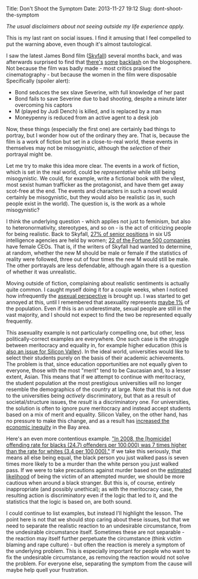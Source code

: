 Title: Don't Shoot the Symptom
Date: 2013-11-27 19:12
Slug: dont-shoot-the-symptom

*The usual disclaimers about not seeing outside my life experience apply.*

This is my last rant on social issues. I find it amusing that I feel compelled to put the warning above, even though it's almost tautological.

I saw the latest James Bond film ([Skyfall](http://en.wikipedia.org/wiki/Skyfall)) several months back, and was afterwards surprised to find that [there's](http://bitchmagazine.org/post/draft-backlot-bitch-mr-bond-and-i) [some](http://reverttosaved.com/2012/11/17/skyfall-james-bonds-return-to-male-gaze-misogyny/) [backlash](http://exiledstardust.wordpress.com/2012/11/02/women-the-makers-of-skyfall-hate-you/) on the blogosphere. Not because the film was badly made - most critics praised the cinematography - but because the women in the film were disposable Specifically (spoiler alert):

-   Bond seduces the sex slave Severine, with full knowledge of her past
-   Bond fails to save Severine due to bad shooting, despite a minute later overcoming his captors
-   M (played by Judi Dench) is killed, and is replaced by a man
-   Moneypenny is reduced from an active agent to a desk job

Now, these things (especially the first one) are certainly bad things to portray, but I wonder how out of the ordinary they are. That is, because the film is a work of fiction but set in a close-to-real world, these events in themselves may not be misogynistic, although the *selection* of their portrayal might be.

Let me try to make this idea more clear. The events in a work of fiction, which is set in the real world, could be *representative* while still being misogynistic. We could, for example, write a fictional book with the vilest, most sexist human trafficker as the protagonist, and have them get away scot-free at the end. The events and characters in such a novel would certainly be misogynistic, but they would also be realistic (as in, such people exist in the world). The question is, is the work as a whole misogynistic?

I think the underlying question - which applies not just to feminism, but also to heteronormativity, stereotypes, and so on - is the act of criticizing people for being realistic. Back to Skyfall, [27% of senior positions](http://www.cnn.com/2010/POLITICS/08/09/woman.intel.chief/) in six US intelligence agencies are held by women; [22 of the Fortune 500 companies](http://management.fortune.cnn.com/2013/05/09/women-ceos-fortune-500/) have female CEOs. That is, if the writers of Skyfall had wanted to determine, at random, whether the new M should be male or female if the statistics of reality were followed, three out of four times the new M would still be male. The other portrayals are less defendable, although again there is a question of whether it was unrealistic.

Moving outside of fiction, complaining about realistic sentiments is actually quite common. I caught myself doing it for a couple weeks, when I noticed how infrequently the [asexual perspective](http://justinnhli.com/posts/2013/11/asexuality.html) is brought up. I was started to get annoyed at this, until I remembered that asexuality represents [maybe 1%](http://en.wikipedia.org/wiki/Asexuality#Prevalence) of the population. Even if this is an underestimate, sexual people are still in the vast majority, and I should not expect to find the two be represented equally frequently.

This asexuality example is not particularly compelling one, but other, less politically-correct examples are everywhere. One such case is the struggle between meritocracy and equality in, for example higher education (this is [also an issue for Silicon Valley](http://www.newyorker.com/reporting/2013/05/27/130527fa_fact_packer?currentPage=all)).  In the ideal world, universities would like to select their students purely on the basis of their academic achievements. The problem is that, since education opportunities are not equally given to everyone, those with the most "merit" tend to be Caucasian and, to a lesser extent, Asian. This means that if we attempt to continue with meritocracy, the student population at the most prestigious universities will no longer resemble the demographics of the country at large. Note that this is not due to the universities being *actively* discriminatory, but that as a result of societal/structure issues, the *result* is a discriminatory one. For universities, the solution is often to ignore pure meritocracy and instead accept students based on a mix of merit and equality.  Silicon Valley, on the other hand, has no pressure to make this change, and as a result has [increased the economic inequity](http://www.weeklystandard.com/articles/silicon-chasm_768037.html?nopager=1) in the Bay area.

Here's an even more contentious example. ["In 2008, the [homicide] offending rate for blacks (24.7) offenders per 100,000) was 7 times higher than the rate for whites (3.4 per 100,000)."](http://www.bjs.gov/content/pub/pdf/htus8008.pdf) If we take this seriously, that means all else being equal, the black person you just walked pass is seven times more likely to be a murder than the white person you just walked pass. If we were to take precautions against murder based on the [estimated likelihood](http://en.wikipedia.org/wiki/Bayesian_inference) of being the victim of an attempted murder, we should be more cautious when around a black stranger. But this is, of course, entirely inappropriate (and possibly unethical); as with the meritocracy case, the resulting action is discriminatory even if the logic that led to it, and the statistics that the logic is based on, are both sound.

I could continue to list examples, but instead I'll highlight the lesson. The point here is not that we should stop caring about these issues, but that we need to separate the realistic reaction to an undesirable circumstance, from the undesirable circumstance itself.  Sometimes these are not separable - the reaction may itself further perpetuate the circumstance (think victim blaming and rape culture) - but often the reaction is merely a symptom of the underlying problem.  This is especially important for people who want to fix the undesirable circumstance, as removing the reaction would not solve the problem. For everyone else, separating the symptom from the cause will maybe help quell your frustration.


